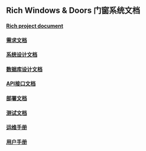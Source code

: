## Rich Windows & Doors 门窗系统文档

#### [Rich project document](Rich-project-document.md)  
#### [需求文档](requirement-research.md)
#### [系统设计文档](system-design.md) 
#### [数据库设计文档](database-design.md)           
#### [API接口文档](api-document.md)
#### [部署文档](deployment.md)
#### [测试文档](test-plan.md)  
#### [运维手册](operation-manual.md) 
#### [用户手册](user-manual.md)    
  
   
    
  
